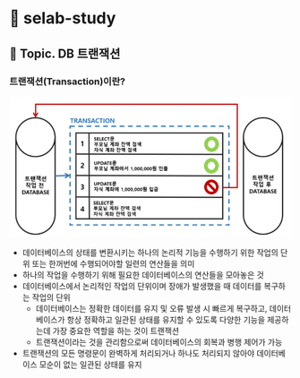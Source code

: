 # :book: selab-study
## :pushpin: Topic. DB 트랜잭션

### 트랜잭션(Transaction)이란?

![](../images/트랜잭션.PNG)

- 데이터베이스의 상태를 변환시키는 하나의 논리적 기능을 수행하기 위한 작업의 단위 또는 한꺼번에 수행되어야할 일련의 연산들을 의미
- 하나의 작업을 수행하기 위해 필요한 데이터베이스의 연산들을 모아놓은 것
- 데이터베이스에서 논리적인 작업의 단위이며 장애가 발생했을 때 데이터를 복구하는 작업의 단위
    - 데이터베이스는 정확한 데이터를 유지 및 오류 발생 시 빠르게 복구하고, 데이터베이스가 항상 정확하고 일관된 상태를 유지할 수 있도록 
    다양한 기능을 제공하는데 가장 중요한 역할을 하는 것이 트랜잭션
    - 트랜잭션이라는 것을 관리함으로써 데이터베이스의 회복과 병행 제어가 가능
- 트랜잭션의 모든 명령문이 완벽하게 처리되거나 하나도 처리되지 않아야 데이터베이스 모순이 없는 일관된 상태를 유지